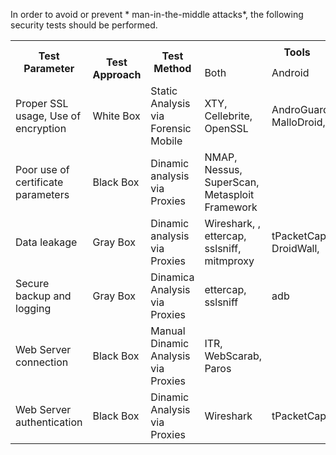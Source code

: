 
In order to avoid or prevent * man-in-the-middle attacks*, the following security tests should be performed.

<table class="tg">
  <tr>
    <th class="tg-yla0" rowspan="2">Test Parameter</th>
    <th class="tg-0lax" rowspan="2"><br><span style="font-weight:bold">Test Approach</span></th>
    <th class="tg-yla0" rowspan="2">Test Method</th>
    <th class="tg-wa1i" colspan="3">Tools</th>
  </tr>
  <tr>
    <td class="tg-yla0">Both</td>
    <td class="tg-yla0">Android</td>
    <td class="tg-yla0">iOS</td>
  </tr>
  <tr>
    <td class="tg-cly1">Proper SSL usage, Use of encryption</td>
    <td class="tg-0lax">White Box</td>
    <td class="tg-cly1">Static Analysis via Forensic Mobile</td>
    <td class="tg-cly1">XTY, Cellebrite, OpenSSL</td>
    <td class="tg-cly1">AndroGuard, MalloDroid, apktool</td>
    <td class="tg-cly1"></td>
  </tr>
  <tr>
    <td class="tg-0lax">Poor use of certificate parameters</td>
    <td class="tg-0lax">Black Box</td>
    <td class="tg-0lax">Dinamic analysis via Proxies</td>
    <td class="tg-0lax">NMAP, Nessus, SuperScan, Metasploit Framework</td>
    <td class="tg-0lax"></td>
    <td class="tg-0lax"></td>
  </tr>
  <tr>
    <td class="tg-cly1">Data leakage</td>
    <td class="tg-0lax">Gray Box</td>
    <td class="tg-cly1">Dinamic analysis via Proxies</td>
    <td class="tg-cly1">Wireshark, , ettercap, sslsniff, mitmproxy</td>
    <td class="tg-cly1">tPacketCapturepro, DroidWall,</td>
    <td class="tg-cly1"></td>
  </tr>
  <tr>
    <td class="tg-0lax">Secure backup and logging</td>
    <td class="tg-0lax">Gray Box</td>
    <td class="tg-0lax">Dinamica Analysis via Proxies</td>
    <td class="tg-0lax">ettercap, sslsniff</td>
    <td class="tg-0lax">adb</td>
    <td class="tg-0lax"></td>
  </tr>
  <tr>
    <td class="tg-0lax">Web Server connection</td>
    <td class="tg-0lax">Black Box</td>
    <td class="tg-0lax">Manual Dinamic Analysis via Proxies</td>
    <td class="tg-0lax">ITR, WebScarab, Paros</td>
    <td class="tg-0lax"></td>
    <td class="tg-0lax"></td>
  </tr>
  <tr>
    <td class="tg-0lax">Web Server authentication</td>
    <td class="tg-0lax">Black Box</td>
    <td class="tg-0lax">Dinamic Analysis via Proxies</td>
    <td class="tg-0lax">Wireshark</td>
    <td class="tg-0lax">tPacketCapturepro</td>
    <td class="tg-0lax"></td>
  </tr>
</table>